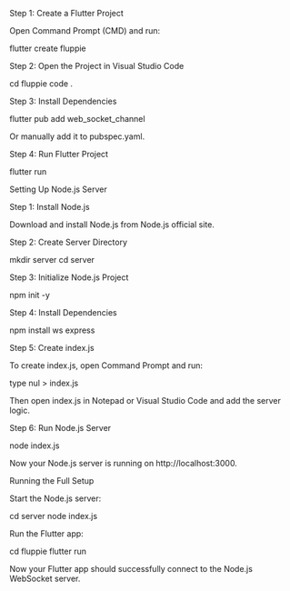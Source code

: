 Step 1: Create a Flutter Project

Open Command Prompt (CMD) and run:

flutter create fluppie

Step 2: Open the Project in Visual Studio Code

cd fluppie
code .

Step 3: Install Dependencies

flutter pub add web_socket_channel

Or manually add it to pubspec.yaml.

Step 4: Run Flutter Project

flutter run

Setting Up Node.js Server

Step 1: Install Node.js

Download and install Node.js from Node.js official site.

Step 2: Create Server Directory

mkdir server
cd server

Step 3: Initialize Node.js Project

npm init -y

Step 4: Install Dependencies

npm install ws express

Step 5: Create index.js

To create index.js, open Command Prompt and run:

type nul > index.js

Then open index.js in Notepad or Visual Studio Code and add the server logic.

Step 6: Run Node.js Server

node index.js

Now your Node.js server is running on http://localhost:3000.

Running the Full Setup

Start the Node.js server:

cd server
node index.js

Run the Flutter app:

cd fluppie
flutter run

Now your Flutter app should successfully connect to the Node.js WebSocket server.
